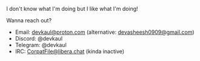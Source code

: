 I don't know what I'm doing but I like what I'm doing!

Wanna reach out?
- Email: devkaul@proton.com (alternative: devasheesh0909@gmail.com)
- Discord: @devkaul
- Telegram: @devkaul
- IRC: CorpatFile@libera.chat (kinda inactive)
